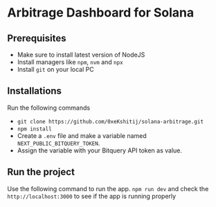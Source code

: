 # Arbitrage Dashboard for Solana

## Prerequisites

- Make sure to install latest version of NodeJS
- Install managers like `npm`, `nvm` and `npx`
- Install `git` on your local PC

## Installations 

Run the following commands

- `git clone https://github.com/0xeKshitij/solana-arbitrage.git`
- `npm install`
- Create a `.env` file and make a variable named `NEXT_PUBLIC_BITQUERY_TOKEN`.
- Assign the variable with your Bitquery API token as value.

## Run the project 
Use the following command to run the app.
`npm run dev` and check the `http://localhost:3000` to see if the app is running properly
